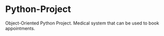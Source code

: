 # Python-Project
Object-Oriented Python Project. Medical system that can be used to book appointments.

